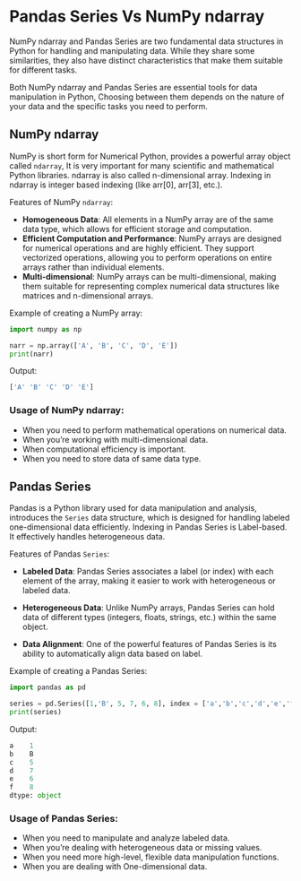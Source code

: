# Pandas Series Vs NumPy ndarray

NumPy ndarray and Pandas Series are two fundamental data structures in Python for handling and manipulating data. While they share some similarities, they also have distinct characteristics that make them suitable for different tasks.

Both NumPy ndarray and Pandas Series are essential tools for data manipulation in Python, Choosing between them depends on the nature of your data and the specific tasks you need to perform.

## NumPy ndarray

NumPy is short form for Numerical Python, provides a powerful array object called `ndarray`, It is very important for many scientific and mathematical Python libraries. ndarray is also called n-dimensional array. Indexing in ndarray is integer based indexing (like arr[0], arr[3], etc.).

Features of NumPy `ndarray`:

- **Homogeneous Data**: All elements in a NumPy array are of the same data type, which allows for efficient storage and computation.
- **Efficient Computation and Performance**: NumPy arrays are designed for numerical operations and are highly efficient. They support vectorized operations, allowing you to perform operations on entire arrays rather than individual elements.
- **Multi-dimensional**: NumPy arrays can be multi-dimensional, making them suitable for representing complex numerical data structures like matrices and n-dimensional arrays.

Example of creating a NumPy array:

```python
import numpy as np

narr = np.array(['A', 'B', 'C', 'D', 'E'])
print(narr)
```
Output:
```python
['A' 'B' 'C' 'D' 'E']
```
### Usage of NumPy ndarray:

- When you need to perform mathematical operations on numerical data.
- When you’re working with multi-dimensional data.
- When computational efficiency is important.
- When you need to store data of same data type.

## Pandas Series

Pandas is a Python library used for data manipulation and analysis, introduces the `Series` data structure, which is designed for handling labeled one-dimensional data efficiently. Indexing in Pandas Series is Label-based. It effectively handles heterogeneous data.

Features of Pandas `Series`:

- **Labeled Data**: Pandas Series associates a label (or index) with each element of the array, making it easier to work with heterogeneous or labeled data.

- **Heterogeneous Data**: Unlike NumPy arrays, Pandas Series can hold data of different types (integers, floats, strings, etc.) within the same object.

- **Data Alignment**: One of the powerful features of Pandas Series is its ability to automatically align data based on label.

Example of creating a Pandas Series:

```python
import pandas as pd

series = pd.Series([1,'B', 5, 7, 6, 8], index = ['a','b','c','d','e','f'])
print(series)
```
Output:
```python
a    1
b    B
c    5
d    7
e    6
f    8
dtype: object
```

### Usage of Pandas Series:

- When you need to manipulate and analyze labeled data.
- When you’re dealing with heterogeneous data or missing values.
- When you need more high-level, flexible data manipulation functions.
- When you are dealing with One-dimensional data.
